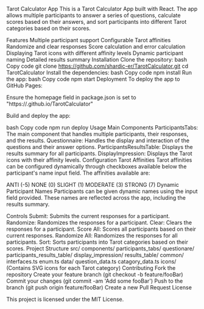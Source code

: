 Tarot Calculator App
This is a Tarot Calculator App built with React. The app allows multiple participants to answer a series of questions, calculate scores based on their answers, and sort participants into different Tarot categories based on their scores.

Features
Multiple participant support
Configurable Tarot affinities
Randomize and clear responses
Score calculation and error calculation
Displaying Tarot icons with different affinity levels
Dynamic participant naming
Detailed results summary
Installation
Clone the repository:
bash
Copy code
git clone https://github.com/shardic-er/TarotCalculator.git
cd TarotCalculator
Install the dependencies:
bash
Copy code
npm install
Run the app:
bash
Copy code
npm start
Deployment
To deploy the app to GitHub Pages:

Ensure the homepage field in package.json is set to "https://<your-username>.github.io/TarotCalculator"

Build and deploy the app:

bash
Copy code
npm run deploy
Usage
Main Components
ParticipantsTabs: The main component that handles multiple participants, their responses, and the results.
Questionnaire: Handles the display and interaction of the questions and their answer options.
ParticipantsResultsTable: Displays the results summary for all participants.
DisplayImpression: Displays the Tarot icons with their affinity levels.
Configuration
Tarot Affinities
Tarot affinities can be configured dynamically through checkboxes available below the participant's name input field. The affinities available are:

ANTI (-5)
NONE (0)
SLIGHT (1)
MODERATE (3)
STRONG (7)
Dynamic Participant Names
Participants can be given dynamic names using the input field provided. These names are reflected across the app, including the results summary.

Controls
Submit: Submits the current responses for a participant.
Randomize: Randomizes the responses for a participant.
Clear: Clears the responses for a participant.
Score All: Scores all participants based on their current responses.
Randomize All: Randomizes the responses for all participants.
Sort: Sorts participants into Tarot categories based on their scores.
Project Structure
src/
components/
participants_tabs/
questionare/
participants_results_table/
display_impression/
results_table/
common/
interfaces.ts
enum.ts
data/
question_data.ts
catagory_data.ts
icons/ (Contains SVG icons for each Tarot category)
Contributing
Fork the repository
Create your feature branch (git checkout -b feature/fooBar)
Commit your changes (git commit -am 'Add some fooBar')
Push to the branch (git push origin feature/fooBar)
Create a new Pull Request
License

This project is licensed under the MIT License.

